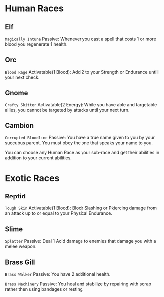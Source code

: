 # Human Races

## Elf
`Magically Intune` Passive: Whenever you cast a spell that costs 1 or more blood you regenerate 1 health.

## Orc
`Blood Rage` Activatable(1 Blood): Add 2 to your Strength or Endurance untill your next check.

## Gnome
`Crafty Skitter` Activatable(2 Energy): While you have able and targetable allies, you cannot be targeted by attacks until your next turn.

## Cambion
`Corrupted Bloodline` Passive: You have a true name given to you by your succubus parent. You must obey the one that speaks your name to you.  

You can choose any Human Race as your sub-race and get their abilities in addition to your current abilities.

# Exotic Races

## Reptid
`Tough Skin` Activatable(1 Blood): Block Slashing or Pkiercing damage from an attack up to or equal to your Physical Endurance.

## Slime
`Splatter` Passive: Deal 1 Acid damage to enemies that damage you with a melee weapon.

## Brass Gill
`Brass Walker` Passive: You have 2 additional health.  

`Brass Machinery` Passive: You heal and stabilize by repairing with scrap rather then using bandages or resting.


